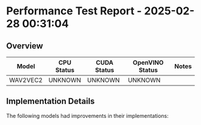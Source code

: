 # Performance Test Report - 2025-02-28 00:31:04

## Overview

| Model | CPU Status | CUDA Status | OpenVINO Status | Notes |
|-------|------------|-------------|-----------------|-------|
| WAV2VEC2 | UNKNOWN | UNKNOWN | UNKNOWN | |

## Implementation Details

The following models had improvements in their implementations:


